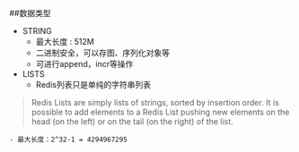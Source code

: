 ##数据类型
- STRING
	- 最大长度 : 512M
	- 二进制安全，可以存图、序列化对象等
	- 可进行append，incr等操作
- LISTS
	- Redis列表只是单纯的字符串列表 
> Redis Lists are simply lists of strings, sorted by insertion order. It is possible to add elements to a Redis List pushing new elements on the head (on the left) or on the tail (on the right) of the list.

	- 最大长度：2^32-1 = 4294967295

